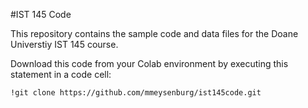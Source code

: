 #IST 145 Code

This repository contains the sample code and data files for the Doane Universtiy IST 145 course. 

Download this code from your Colab environment by executing this statement in a code cell:

`!git clone https://github.com/mmeysenburg/ist145code.git` 

